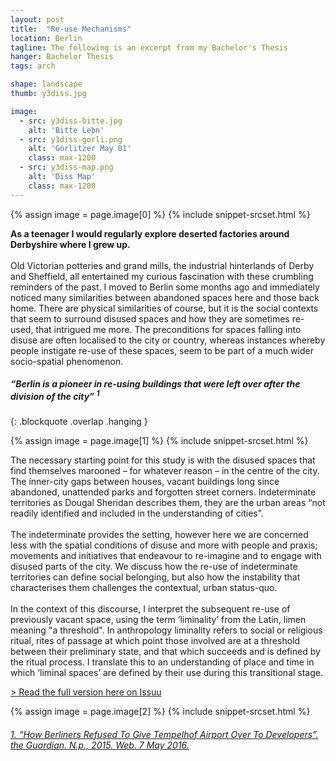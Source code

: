 ```yaml
---
layout: post
title:  "Re-use Mechanisms"
location: Berlin
tagline: The following is an excerpt from my Bachelor's Thesis
hanger: Bachelor Thesis
tags: arch

shape: landscape
thumb: y3diss.jpg

image:
  - src: y3diss-bitte.jpg
    alt: 'Bitte Lebn'
  - src: y3diss-gorli.png
    alt: 'Gorlitzer May 01'
    class: max-1200
  - src: y3diss-map.png
    alt: 'Diss Map'
    class: max-1200
---
```


{% assign image = page.image[0] %}
{% include snippet-srcset.html %}

**As a teenager I would regularly explore deserted factories around Derbyshire where I grew up.**  
&nbsp;  
Old Victorian potteries and grand mills, the industrial hinterlands of Derby and Sheffield, all entertained my curious fascination with these crumbling reminders of the past. I moved to Berlin some months ago and immediately noticed many similarities between abandoned spaces here and those back home. There are physical similarities of course, but it is the social contexts that seem to surround disused spaces and how they are sometimes re-used, that intrigued me more. The preconditions for spaces falling into disuse are often localised to the city or country, whereas instances whereby people instigate re-use of these spaces, seem to be part of a much wider socio-spatial phenomenon.

##### “Berlin is a pioneer in re-using buildings that were left over after the division of the city” <sup>1</sup>
{: .blockquote .overlap .hanging }

{% assign image = page.image[1] %}
{% include snippet-srcset.html %}

The necessary starting point for this study is with the disused spaces that find themselves marooned – for whatever reason – in the centre of the city. The inner-city gaps between houses, vacant buildings long since abandoned, unattended parks and forgotten street corners. Indeterminate territories as Dougal Sheridan describes them, they are the urban areas “not readily identified and included in the understanding of cities”.  
&nbsp;  
The indeterminate provides the setting, however here we are concerned less with the spatial conditions of disuse and more with people and praxis; movements and initiatives that endeavour to re-imagine and to engage with disused parts of the city. We discuss how the re-use of indeterminate territories can define social belonging, but also how the instability that characterises them challenges the contextual, urban status-quo.  
&nbsp;  
In the context of this discourse, I interpret the subsequent re-use of previously vacant space, using the term ‘liminality’ from the Latin, limen meaning "a threshold". In anthropology liminality refers to social or religious ritual, rites of passage at which point those involved are at a threshold between their preliminary state, and that which succeeds and is defined by the ritual process. I translate this to an understanding of place and time in which ‘liminal spaces’ are defined by their use during this transitional stage.

[> Read the full version here on Issuu](https://issuu.com/deadmongoose/docs/reuse_mechanisms_compressed/1)

{% assign image = page.image[2] %}
{% include snippet-srcset.html %}

###### [1. “How Berliners Refused To Give Tempelhof Airport Over To Developers”. the Guardian. N.p., 2015. Web. 7 May 2016.](https://www.theguardian.com/cities/2015/mar/05/how-berliners-refused-to-give-tempelhof-airport-over-to-developers)
